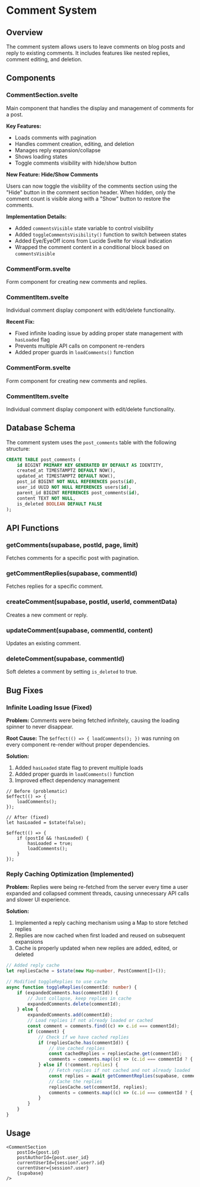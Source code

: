 # Comment System

## Overview

The comment system allows users to leave comments on blog posts and reply to existing comments. It includes features like nested replies, comment editing, and deletion.

## Components

### CommentSection.svelte

Main component that handles the display and management of comments for a post.

**Key Features:**

- Loads comments with pagination
- Handles comment creation, editing, and deletion
- Manages reply expansion/collapse
- Shows loading states
- Toggle comments visibility with hide/show button

**New Feature: Hide/Show Comments**

Users can now toggle the visibility of the comments section using the "Hide" button in the comment section header. When hidden, only the comment count is visible along with a "Show" button to restore the comments.

**Implementation Details:**

- Added `commentsVisible` state variable to control visibility
- Added `toggleCommentsVisibility()` function to switch between states
- Added Eye/EyeOff icons from Lucide Svelte for visual indication
- Wrapped the comment content in a conditional block based on `commentsVisible`

### CommentForm.svelte

Form component for creating new comments and replies.

### CommentItem.svelte

Individual comment display component with edit/delete functionality.

**Recent Fix:**

- Fixed infinite loading issue by adding proper state management with `hasLoaded` flag
- Prevents multiple API calls on component re-renders
- Added proper guards in `loadComments()` function

### CommentForm.svelte

Form component for creating new comments and replies.

### CommentItem.svelte

Individual comment display component with edit/delete functionality.

## Database Schema

The comment system uses the `post_comments` table with the following structure:

```sql
CREATE TABLE post_comments (
    id BIGINT PRIMARY KEY GENERATED BY DEFAULT AS IDENTITY,
    created_at TIMESTAMPTZ DEFAULT NOW(),
    updated_at TIMESTAMPTZ DEFAULT NOW(),
    post_id BIGINT NOT NULL REFERENCES posts(id),
    user_id UUID NOT NULL REFERENCES users(id),
    parent_id BIGINT REFERENCES post_comments(id),
    content TEXT NOT NULL,
    is_deleted BOOLEAN DEFAULT FALSE
);
```

## API Functions

### getComments(supabase, postId, page, limit)

Fetches comments for a specific post with pagination.

### getCommentReplies(supabase, commentId)

Fetches replies for a specific comment.

### createComment(supabase, postId, userId, commentData)

Creates a new comment or reply.

### updateComment(supabase, commentId, content)

Updates an existing comment.

### deleteComment(supabase, commentId)

Soft deletes a comment by setting `is_deleted` to true.

## Bug Fixes

### Infinite Loading Issue (Fixed)

**Problem:** Comments were being fetched infinitely, causing the loading spinner to never disappear.

**Root Cause:** The `$effect(() => { loadComments(); })` was running on every component re-render without proper dependencies.

**Solution:**

1. Added `hasLoaded` state flag to prevent multiple loads
2. Added proper guards in `loadComments()` function
3. Improved effect dependency management

```svelte
// Before (problematic)
$effect(() => {
    loadComments();
});

// After (fixed)
let hasLoaded = $state(false);

$effect(() => {
    if (postId && !hasLoaded) {
        hasLoaded = true;
        loadComments();
    }
});
```

### Reply Caching Optimization (Implemented)

**Problem:** Replies were being re-fetched from the server every time a user expanded and collapsed comment threads, causing unnecessary API calls and slower UI experience.

**Solution:**

1. Implemented a reply caching mechanism using a Map to store fetched replies
2. Replies are now cached when first loaded and reused on subsequent expansions
3. Cache is properly updated when new replies are added, edited, or deleted

```typescript
// Added reply cache
let repliesCache = $state(new Map<number, PostComment[]>());

// Modified toggleReplies to use cache
async function toggleReplies(commentId: number) {
	if (expandedComments.has(commentId)) {
		// Just collapse, keep replies in cache
		expandedComments.delete(commentId);
	} else {
		expandedComments.add(commentId);
		// Load replies if not already loaded or cached
		const comment = comments.find((c) => c.id === commentId);
		if (comment) {
			// Check if we have cached replies
			if (repliesCache.has(commentId)) {
				// Use cached replies
				const cachedReplies = repliesCache.get(commentId);
				comments = comments.map((c) => (c.id === commentId ? { ...c, replies: cachedReplies } : c));
			} else if (!comment.replies) {
				// Fetch replies if not cached and not already loaded
				const replies = await getCommentReplies(supabase, commentId);
				// Cache the replies
				repliesCache.set(commentId, replies);
				comments = comments.map((c) => (c.id === commentId ? { ...c, replies } : c));
			}
		}
	}
}
```

## Usage

```svelte
<CommentSection
	postId={post.id}
	postAuthorId={post.user_id}
	currentUserId={session?.user?.id}
	currentUser={session?.user}
	{supabase}
/>
```
